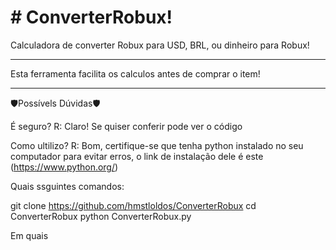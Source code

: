 
# # ConverterRobux!

Calculadora de converter Robux para USD, BRL, ou dinheiro para Robux!


------------------------------------------------------

Esta ferramenta facilita os calculos antes de comprar o item!

------------------------------------------------------

🛡️Possívels Dúvidas🛡️

É seguro? 
R: Claro! Se quiser conferir pode ver o código 

Como ultilizo?
R: Bom, certifique-se que tenha python instalado no seu computador para evitar erros, o link de instalação dele é este (https://www.python.org/)

Quais ssguintes comandos:

git clone https://github.com/hmstloldos/ConverterRobux
cd ConverterRobux
python ConverterRobux.py

Em quais 
